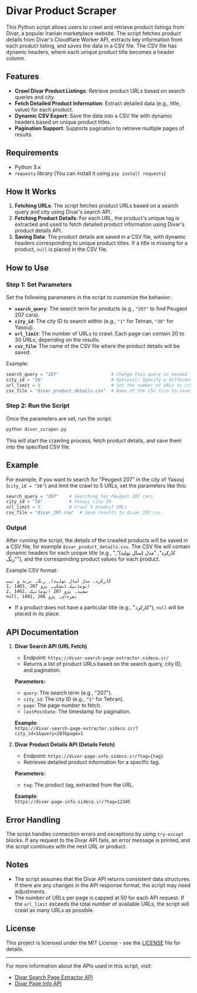 # Divar Product Scraper

This Python script allows users to crawl and retrieve product listings from Divar, a popular Iranian marketplace website. The script fetches product details from Divar's Cloudflare Worker API, extracts key information from each product listing, and saves the data in a CSV file. The CSV file has dynamic headers, where each unique product title becomes a header column.

## Features

- **Crawl Divar Product Listings**: Retrieve product URLs based on search queries and city.
- **Fetch Detailed Product Information**: Extract detailed data (e.g., title, value) for each product.
- **Dynamic CSV Export**: Save the data into a CSV file with dynamic headers based on unique product titles.
- **Pagination Support**: Supports pagination to retrieve multiple pages of results.

## Requirements

- Python 3.x
- `requests` library (You can install it using `pip install requests`)

## How It Works

1. **Fetching URLs**: The script fetches product URLs based on a search query and city using Divar's search API.
2. **Fetching Product Details**: For each URL, the product's unique tag is extracted and used to fetch detailed product information using Divar's product details API.
3. **Saving Data**: The product details are saved in a CSV file, with dynamic headers corresponding to unique product titles. If a title is missing for a product, `null` is placed in the CSV file.

## How to Use

### Step 1: Set Parameters

Set the following parameters in the script to customize the behavior:

- **`search_query`**: The search term for products (e.g., `"207"` to find Peugeot 207 cars).
- **`city_id`**: The city ID to search within (e.g., `"1"` for Tehran, `"38"` for Yasouj).
- **`url_limit`**: The number of URLs to crawl. Each page can contain 20 to 30 URLs, depending on the results.
- **`csv_file`**: The name of the CSV file where the product details will be saved.

Example:
```python
search_query = "207"                    # Change this query as needed
city_id = "38"                          # Optional: Specify a different city ID if desired (38 = Yasouj, 1 = Tehran)
url_limit = 5                           # Set the number of URLs to crawl
csv_file = "divar_product_details.csv"  # Name of the CSV file to save the product information
```

### Step 2: Run the Script

Once the parameters are set, run the script:

```bash
python divar_scraper.py
```

This will start the crawling process, fetch product details, and save them into the specified CSV file.

## Example

For example, if you want to search for "Peugeot 207" in the city of Yasouj (`city_id = "38"`) and limit the crawl to 5 URLs, set the parameters like this:

```python
search_query = "207"    # Searching for Peugeot 207 cars
city_id = "38"          # Yasouj city ID
url_limit = 5           # Crawl 5 product URLs
csv_file = "divar_207.csv"  # Save results to divar_207.csv
```

### Output

After running the script, the details of the crawled products will be saved in a CSV file, for example `divar_product_details.csv`. The CSV file will contain dynamic headers for each unique title (e.g., "کارکرد", "مدل (سال تولید)", "رنگ"), and the corresponding product values for each product.

Example CSV format:

```csv
کارکرد, مدل (سال تولید), رنگ, برند و تیپ
1, 1403, مشکی, پژو 207i اتوماتیک
2, 1402, سفید, پژو 207 اتوماتیک
null, 1401, نقره‌ای, پژو 206
```

- If a product does not have a particular title (e.g., "کارکرد"), `null` will be placed in its place.

## API Documentation

1. **Divar Search API (URL Fetch)**  
   - Endpoint: `https://divar-search-page-extractor.sideco.ir/`
   - Returns a list of product URLs based on the search query, city ID, and pagination.

   **Parameters:**
   - `query`: The search term (e.g., "207").
   - `city_id`: The city ID (e.g., `"1"` for Tehran).
   - `page`: The page number to fetch.
   - `lastPostDate`: The timestamp for pagination.

   **Example**:  
   `https://divar-search-page-extractor.sideco.ir/?city_id=1&query=207&page=1`

2. **Divar Product Details API (Details Fetch)**  
   - Endpoint: `https://divar-page-info.sideco.ir/?tag={tag}`
   - Retrieves detailed product information for a specific tag.

   **Parameters:**
   - `tag`: The product tag, extracted from the URL.

   **Example**:  
   `https://divar-page-info.sideco.ir/?tag=12345`

## Error Handling

The script handles connection errors and exceptions by using `try-except` blocks. If any request to the Divar API fails, an error message is printed, and the script continues with the next URL or product.

## Notes

- The script assumes that the Divar API returns consistent data structures. If there are any changes in the API response format, the script may need adjustments.
- The number of URLs per page is capped at 50 for each API request. If the `url_limit` exceeds the total number of available URLs, the script will crawl as many URLs as possible.

## License

This project is licensed under the MIT License - see the [LICENSE](LICENSE) file for details.

---

For more information about the APIs used in this script, visit:
- [Divar Search Page Extractor API](https://github.com/2077DevWave/divar-search-page-crawler)
- [Divar Page Info API](https://github.com/2077DevWave/divar-page-info-creawler)

